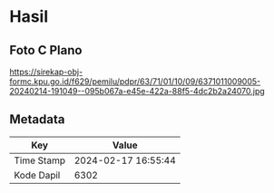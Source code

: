 # Hasil

## Foto C Plano

https://sirekap-obj-formc.kpu.go.id/f629/pemilu/pdpr/63/71/01/10/09/6371011009005-20240214-191049--095b067a-e45e-422a-88f5-4dc2b2a24070.jpg


## Metadata

| Key        | Value               |
| ---------- | ------------------- |
| Time Stamp | 2024-02-17 16:55:44 |
| Kode Dapil | 6302                |




